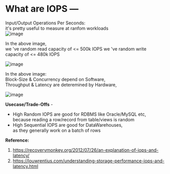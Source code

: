 # What are IOPS — 

Input/Output Operations Per Seconds:  
it's pretty useful to measure at ranfom workloads  
![image](https://user-images.githubusercontent.com/26399543/147840242-583bf48f-486b-4e6e-9340-9773ee08021c.png)

In the above image,  
we 've random read capacity of <= 500k IOPS
we 've random write capacity of <= 480k IOPS

![image](https://user-images.githubusercontent.com/26399543/147840266-513255d0-0196-41c0-8681-c66507dfd17c.png)

In the above image:  
Block-Size & Concurrency depend on Software,  
Throughput & Latency are deteremined by Hardware,  

![image](https://user-images.githubusercontent.com/26399543/147840446-da12d611-8847-4fa0-9718-19daad7e200a.png)

**Usecase/Trade-Offs** -  

- High Random IOPS are good for RDBMS like Oracle/MySQL etc,  
because reading a row/record from table/views is random  
- High Sequential IOPS are good for DataWarehouses,  
as they generally work on a batch of rows  

**Reference:**  
1. https://recoverymonkey.org/2012/07/26/an-explanation-of-iops-and-latency/
2. https://louwrentius.com/understanding-storage-performance-iops-and-latency.html

